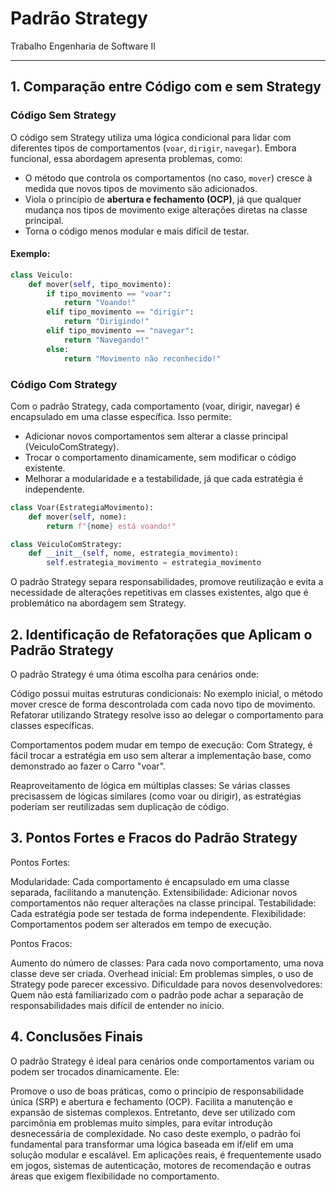 # Padrão Strategy

Trabalho Engenharia de Software II

---

## 1. Comparação entre Código com e sem Strategy

### Código **Sem Strategy**

O código sem Strategy utiliza uma lógica condicional para lidar com diferentes tipos de comportamentos (`voar`, `dirigir`, `navegar`). Embora funcional, essa abordagem apresenta problemas, como:
- O método que controla os comportamentos (no caso, `mover`) cresce à medida que novos tipos de movimento são adicionados.
- Viola o princípio de **abertura e fechamento (OCP)**, já que qualquer mudança nos tipos de movimento exige alterações diretas na classe principal.
- Torna o código menos modular e mais difícil de testar.

#### Exemplo:
```python
class Veiculo:
    def mover(self, tipo_movimento):
        if tipo_movimento == "voar":
            return "Voando!"
        elif tipo_movimento == "dirigir":
            return "Dirigindo!"
        elif tipo_movimento == "navegar":
            return "Navegando!"
        else:
            return "Movimento não reconhecido!"
```

### Código **Com Strategy**
Com o padrão Strategy, cada comportamento (voar, dirigir, navegar) é encapsulado em uma classe específica. Isso permite:

- Adicionar novos comportamentos sem alterar a classe principal (VeiculoComStrategy).
- Trocar o comportamento dinamicamente, sem modificar o código existente.
- Melhorar a modularidade e a testabilidade, já que cada estratégia é independente.

```python
class Voar(EstrategiaMovimento):
    def mover(self, nome):
        return f"{nome} está voando!"

class VeiculoComStrategy:
    def __init__(self, nome, estrategia_movimento):
        self.estrategia_movimento = estrategia_movimento
```

O padrão Strategy separa responsabilidades, promove reutilização e evita a necessidade de alterações repetitivas em classes existentes, algo que é problemático na abordagem sem Strategy.


## 2. Identificação de Refatorações que Aplicam o Padrão Strategy

O padrão Strategy é uma ótima escolha para cenários onde:

Código possui muitas estruturas condicionais: No exemplo inicial, o método mover cresce de forma descontrolada com cada novo tipo de movimento. Refatorar utilizando Strategy resolve isso ao delegar o comportamento para classes específicas.

Comportamentos podem mudar em tempo de execução: Com Strategy, é fácil trocar a estratégia em uso sem alterar a implementação base, como demonstrado ao fazer o Carro "voar".

Reaproveitamento de lógica em múltiplas classes: Se várias classes precisassem de lógicas similares (como voar ou dirigir), as estratégias poderiam ser reutilizadas sem duplicação de código.

## 3. Pontos Fortes e Fracos do Padrão Strategy


Pontos Fortes:

Modularidade: Cada comportamento é encapsulado em uma classe separada, facilitando a manutenção.
Extensibilidade: Adicionar novos comportamentos não requer alterações na classe principal.
Testabilidade: Cada estratégia pode ser testada de forma independente.
Flexibilidade: Comportamentos podem ser alterados em tempo de execução.

Pontos Fracos:

Aumento do número de classes: Para cada novo comportamento, uma nova classe deve ser criada.
Overhead inicial: Em problemas simples, o uso de Strategy pode parecer excessivo.
Dificuldade para novos desenvolvedores: Quem não está familiarizado com o padrão pode achar a separação de responsabilidades mais difícil de entender no início.

## 4. Conclusões Finais

O padrão Strategy é ideal para cenários onde comportamentos variam ou podem ser trocados dinamicamente. Ele:

Promove o uso de boas práticas, como o princípio de responsabilidade única (SRP) e abertura e fechamento (OCP).
Facilita a manutenção e expansão de sistemas complexos.
Entretanto, deve ser utilizado com parcimônia em problemas muito simples, para evitar introdução desnecessária de complexidade.
No caso deste exemplo, o padrão foi fundamental para transformar uma lógica baseada em if/elif em uma solução modular e escalável. Em aplicações reais, é frequentemente usado em jogos, sistemas de autenticação, motores de recomendação e outras áreas que exigem flexibilidade no comportamento.

